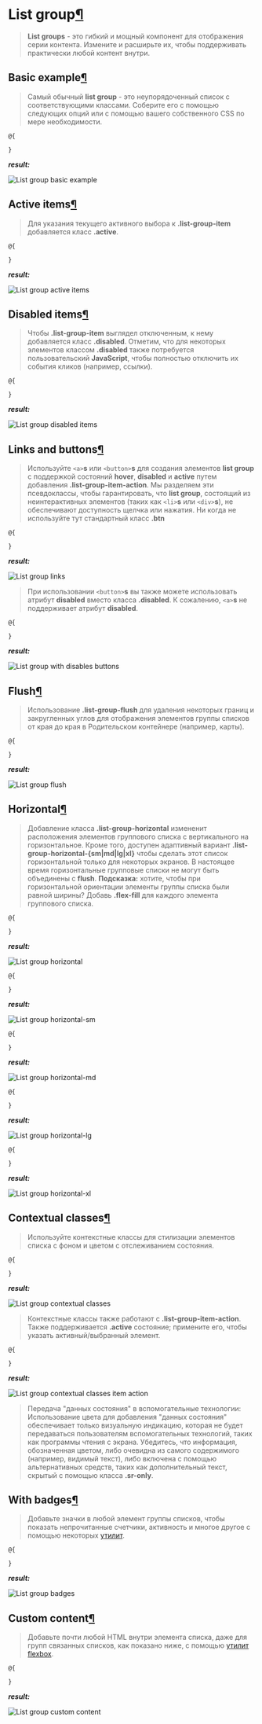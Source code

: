 # List group[¶](https://getbootstrap.com/docs/4.3/components/list-group/)

> **List groups** - это гибкий и мощный компонент для отображения серии контента. Измените и расширьте их, чтобы поддерживать практически любой контент внутри.

## Basic example[¶](https://getbootstrap.com/docs/4.3/components/list-group/#basic-example)

> Самый обычный **list group** - это неупорядоченный список с соответствующими классами.
Соберите его с помощью следующих опций или с помощью вашего собственного CSS по мере необходимости.

```cshtml
@{

}
```

***result:***

![List group basic example](../demo/list-group-basic-example-demo.jpg)

## Active items[¶](https://getbootstrap.com/docs/4.3/components/list-group/#active-items)

> Для указания текущего активного выбора к **.list-group-item** добавляется класс **.active**.

```cshtml
@{

}
```

***result:***

![List group active items](../demo/list-group-active-items-demo.jpg)

## Disabled items[¶](https://getbootstrap.com/docs/4.3/components/list-group/#disabled-items)

> Чтобы **.list-group-item** выглядел отключенным, к нему добавляется класс **.disabled**.
Отметим, что для некоторых элементов классом **.disabled** также потребуется пользовательский **JavaScript**, чтобы полностью отключить их события кликов (например, ссылки).

```cshtml
@{

}
```

***result:***

![List group disabled items](../demo/list-group-disabled-items-demo.jpg)

## Links and buttons[¶](https://getbootstrap.com/docs/4.3/components/list-group/#links-and-buttons)

> Используйте `<a>`**s** или `<button>`**s** для создания элементов **list group** с поддержкой состояний **hover**, **disabled** и **active** путем добавления **.list-group-item-action**.
Мы разделяем эти псевдоклассы, чтобы гарантировать, что **list group**, состоящий из неинтерактивных элементов (таких как `<li>`**s** или `<div>`**s**), не обеспечивают доступность щелчка или нажатия.
Ни когда не используйте тут стандартный класс **.btn**

```cshtml
@{

}
```

***result:***

![List group links](../demo/list-group-links-demo.jpg)

> При использовании `<button>`**s** вы также можете использовать атрибут **disabled** вместо класса **.disabled**. К сожалению, `<a>`**s** не поддерживает атрибут **disabled**.

```cshtml
@{

}
```

***result:***

![List group with disables buttons](../demo/list-group-disables-buttons-demo.jpg)

## Flush[¶](https://getbootstrap.com/docs/4.3/components/list-group/#flush)

> Использование **.list-group-flush** для удаления некоторых границ и закругленных углов для отображения элементов группы списков от края до края в Родительском контейнере (например, карты).

```cshtml
@{

}
```

***result:***

![List group flush](../demo/list-group-flush-demo.jpg)

## Horizontal[¶](https://getbootstrap.com/docs/4.3/components/list-group/#horizontal)

> Добавление класса **.list-group-horizontal** измененит расположения элементов группового списка с вертикального на горизонтальное.
Кроме того, доступен адаптивный вариант **.list-group-horizontal-{sm|md|lg|xl}** чтобы сделать этот список горизонтальной только для некоторых экранов.
В настоящее время горизонтальные групповые списки не могут быть объединены с **flush**.
**Подсказка:** хотите, чтобы при горизонтальной ориентации элементы группы списка были равной ширины? Добавь **.flex-fill** для каждого элемента группового списка.

```cshtml
@{

}
```

***result:***

![List group horizontal](../demo/list-group-horizontal-demo.jpg)

```cshtml
@{

}
```

***result:***

![List group horizontal-sm](../demo/list-group-horizontal-sm-demo.jpg)


```cshtml
@{

}
```

***result:***

![List group horizontal-md](../demo/list-group-horizontal-md-demo.jpg)

```cshtml
@{

}
```

***result:***

![List group horizontal-lg](../demo/list-group-horizontal-lg-demo.jpg)

```cshtml
@{

}
```

***result:***

![List group horizontal-xl](../demo/list-group-horizontal-xl-demo.jpg)

## Contextual classes[¶](https://getbootstrap.com/docs/4.3/components/list-group/#contextual-classes)

> Используйте контекстные классы для стилизации элементов списка с фоном и цветом с отслеживанием состояния.

```cshtml
@{

}
```

***result:***

![List group contextual classes](../demo/list-group-contextual-classes-demo.jpg)

> Контекстные классы также работают с **.list-group-item-action**.
Также поддерживается **.active** состояние; примените его, чтобы указать активный/выбранный элемент.

```cshtml
@{

}
```

***result:***

![List group contextual classes item action](../demo/list-group-contextual-classes-item-action-demo.jpg)

> Передача "данных состояния" в вспомогательные технологии:
Использование цвета для добавления "данных состояния" обеспечивает только визуальную индикацию, которая не будет передаваться пользователям вспомогательных технологий, таких как программы чтения с экрана.
Убедитесь, что информация, обозначенная цветом, либо очевидна из самого содержимого (например, видимый текст), либо включена с помощью альтернативных средств, таких как дополнительный текст, скрытый с помощью класса **.sr-only**.

## With badges[¶](https://getbootstrap.com/docs/4.3/components/list-group/#with-badges)

> Добавьте значки в любой элемент группы списков, чтобы показать непрочитанные счетчики, активность и многое другое с помощью некоторых [утилит](https://getbootstrap.com/docs/4.3/utilities/flex/).

```cshtml
@{

}
```

***result:***

![List group badges](../demo/list-group-badges-demo.jpg)

## Custom content[¶](https://getbootstrap.com/docs/4.3/components/list-group/#custom-content)

> Добавьте почти любой HTML внутри элемента списка, даже для групп связанных списков, как показано ниже, с помощью [утилит flexbox](https://getbootstrap.com/docs/4.3/utilities/flex/).

```cshtml
@{

}
```

***result:***

![List group custom content](../demo/list-group-custom-content-demo.jpg)